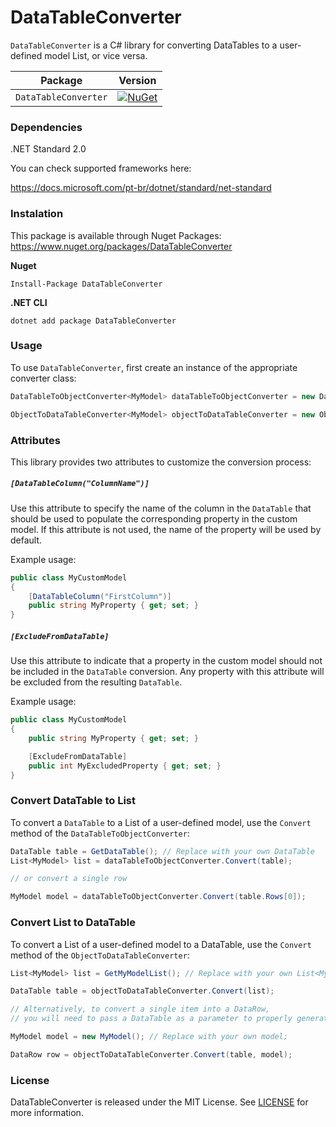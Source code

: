 # DataTableConverter
`DataTableConverter` is a C# library for converting DataTables to a user-defined model List, or vice versa.

| Package |  Version
| ------- | ----- |
| `DataTableConverter` | [![NuGet](https://img.shields.io/nuget/v/DataTableConverter.svg)](https://nuget.org/packages/DataTableConverter) | [![Nuget](https://img.shields.io/nuget/dt/DataTableConverter.svg)](https://nuget.org/packages/DataTableConverter) |


### Dependencies
.NET Standard 2.0

You can check supported frameworks here:

https://docs.microsoft.com/pt-br/dotnet/standard/net-standard

### Instalation
This package is available through Nuget Packages: https://www.nuget.org/packages/DataTableConverter


**Nuget**
```
Install-Package DataTableConverter
```

**.NET CLI**
```
dotnet add package DataTableConverter
```

### Usage
To use `DataTableConverter`, first create an instance of the appropriate converter class:

```csharp
DataTableToObjectConverter<MyModel> dataTableToObjectConverter = new DataTableToObjectConverter<MyModel>();

ObjectToDataTableConverter<MyModel> objectToDataTableConverter = new ObjectToDataTableConverter<MyModel>();
```
### Attributes
This library provides two attributes to customize the conversion process:

##### `[DataTableColumn("ColumnName")]`
Use this attribute to specify the name of the column in the `DataTable` that should be used to populate the corresponding property in the custom model. 
If this attribute is not used, the name of the property will be used by default.

Example usage:
```csharp
public class MyCustomModel
{
    [DataTableColumn("FirstColumn")]
    public string MyProperty { get; set; }
}
```
##### `[ExcludeFromDataTable]`
Use this attribute to indicate that a property in the custom model should not be included in the `DataTable` conversion. 
Any property with this attribute will be excluded from the resulting `DataTable`.

Example usage:
```csharp
public class MyCustomModel
{
    public string MyProperty { get; set; }

    [ExcludeFromDataTable]
    public int MyExcludedProperty { get; set; }
}
```

### Convert DataTable to List
To convert a `DataTable` to a List of a user-defined model, use the `Convert` method of the `DataTableToObjectConverter`:

```csharp
DataTable table = GetDataTable(); // Replace with your own DataTable
List<MyModel> list = dataTableToObjectConverter.Convert(table);

// or convert a single row

MyModel model = dataTableToObjectConverter.Convert(table.Rows[0]);
```

### Convert List to DataTable
To convert a List of a user-defined model to a DataTable, use the `Convert` method of the `ObjectToDataTableConverter`:

```csharp
List<MyModel> list = GetMyModelList(); // Replace with your own List<MyModel>

DataTable table = objectToDataTableConverter.Convert(list);

// Alternatively, to convert a single item into a DataRow, 
// you will need to pass a DataTable as a parameter to properly generate the DataRow.

MyModel model = new MyModel(); // Replace with your own model;

DataRow row = objectToDataTableConverter.Convert(table, model);
```
### License
DataTableConverter is released under the MIT License. See [LICENSE](https://opensource.org/license/mit/) for more information.
